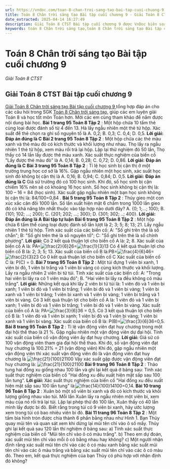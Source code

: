 ```yaml
---
url: https://vndoc.com/toan-8-chan-troi-sang-tao-bai-tap-cuoi-chuong-9-325064
title: Toán 8 Chân trời sáng tạo Bài tập cuối chương 9 - Giải Toán 8 CTST - VnDoc.com
date_extracted: 2025-04-14 16:27:49
description: Giải Toán 8 CTST Bài tập cuối chương 9 được VnDoc biên soạn lời giải nhằm giúp các em nắm được nội dung được học trong bài, luyện giải Toán 8 hiệu quả.
keywords: toán 8 Chân trời sáng tạo,toán 8 Chân trời sáng tạo Bài tập cuối chương 9,toán lớp 8 Chân trời sáng tạo,giải toán 8 Chân trời sáng tạo,giải sgk toán 8 Chân trời sáng tạo,sgk toán 8 Chân trời sáng tạo,sách giáo khoa toán 8 Chân trời sáng tạo,toán 8 Bài tập cuối chương 9,giải toán 8 ctst,giải toán 8 Bài tập cuối chương 9
---
```


# Toán 8 Chân trời sáng tạo Bài tập cuối chương 9
 _Giải Toán 8 CTST_
## Giải Toán 8 CTST Bài tập cuối chương 9
[Giải Toán 8 Chân trời sáng tạo Bài tập cuối chương 9 ](<https://vndoc.com/toan-8-chan-troi-sang-tao-bai-tap-cuoi-chuong-9-325064>)tổng hợp đáp án cho các câu hỏi trong SGK [Toán 8 Chân trời sáng tạo,](<https://vndoc.com/toan-8-chan-troi-sang-tao>) giúp các em luyện giải Toán 8 và học tốt môn Toán hơn. Mời các em cùng tham khảo để nắm được nội dung bài học.
**Bài 1 trang 95 Toán 8 Tập 2** : Một hộp chứa 10 tấm thẻ cùng loại được đánh số từ 4 đến 13. Hà lấy ngẫu nhiên một thẻ từ hộp. Xác suất để thẻ chọn ra ghi số nguyên tố là
A. 0,2;
B. 0,3;
C. 0,4;
D. 0,5.
**Lời giải:**
**Đáp án đúng là C**
**Bài 2 trang 95 Toán 8 Tập 2** : Một hộp chứa các thẻ màu xanh và thẻ màu đỏ có kích thước và khối lượng như nhau. Thọ lấy ra ngẫu nhiên 1 thẻ từ hộp, xem màu rồi trả lại hộp. Lặp lại thử nghiệm đó 50 lần, Thọ thấy có 14 lần lấy được thẻ màu xanh. Xác suất thực nghiệm của biến cố "Lấy được thẻ màu đỏ" là
A. 0,14;
B. 0,28;
C. 0,72;
D. 0,86.
**Lời giải:**
**Đáp án đúng là C**
**Bài 3 trang 95 Toán 8 Tập 2** : Tỉ lệ học sinh bị cận thị ở một trường trung học cơ sở là 16%. Gặp ngẫu nhiên một học sinh, xác suất học sinh đó không bị cận thị là
A. 0,16;
B. 0,94;
C. 0,84;
D. 0,5.
**Lời giải:**
**Đáp án đúng là C**
Giả sử trường đó có 100 học sinh. Khi đó, số học sinh bị cận chiếm 16% nên sẽ có khoảng 16 học sinh. Số học sinh không bị cận thị là:
100 – 16 = 84 \(học sinh\).
Xác suất gặp ngẫu nhiên một bạn học sinh không bị cận thị là: 84/100=0,84 .
**Bài 5 trang 95 Toán 8 Tập 2** : Thúy gieo một con xúc xắc cân đối 1000 lần. Số lần xuất hiện mặt 6 chấm trong 1000 lần gieo đó có khả năng lớn nhất thuộc vào tập hợp nào dưới đây?
A. \{0; 1;...; 100\};
B. \{101; 102; ...; 200\};
C. \{201; 202; ...; 300\};
D. \{301; 302; ..; 400\}.
**Lời giải:**
**Đáp ấn đúng là A**
**Bài tập tự luận**
**Bài 6 trang 95 Toán 8 Tập 2** : Một hộp chứa 6 tấm thể cùng loại được đánh số lần lượt là 2; 3; 5; 8; 13; 21. Lấy ngẫu nhiên 1 thẻ từ hộp. Tính xác suất của các biến cố:
A: "Số ghi trên thẻ là số chẵn";
B: "Số ghi trên thẻ là số nguyên tố";
C: "Số ghi trên thẻ là số chính phương".
**Lời giải:**
Có 2 kết quả thuận lợi cho biến cố A là: 2; 8.
Xác suất của biến cố A là: PA=![\\frac{2}{6}](https://i.vdoc.vn/data/image/blank.png)26=![\\frac{1}{3}](https://i.vdoc.vn/data/image/blank.png)13
Có 4 kết quả thuận lợi cho biến cố B là: 2; 3; 5; 13.
Xác suất của biến cố B là:PB=![\\frac{4}{6}](https://i.vdoc.vn/data/image/blank.png)46=![\\frac{2}{3}](https://i.vdoc.vn/data/image/blank.png)23
Có 0 kết quả thuận lợi cho biến cố C
Xác suất của biến cố C là: P\(C\) = 0.
**Bài 7 trang 95 Toán 8 Tập 2** : Một túi đựng 1 viên bi xanh, 1 viên bi đỏ, 1 viên bi trắng và 1 viên bi vàng có cùng kích thước và khối lượng. Lấy ra ngẫu nhiên 2 viên bi từ túi. Tính xác suất của các biến cố:
A: "Trong hai viên bi lấy ra có 1 viên màu đỏ";
B. "Hai viên bi lấy ra đều không có màu trắng".
**Lời giải:**
Những kết quả khi lấy 2 viên bi từ túi là: 1 viên đỏ và 1 viên bi xanh; 1 viên bi đỏ và 1 viên bi trắng; 1 viên bi đỏ và 1 viên bi vàng; 1 viên bi xanh và 1 viên bi trắng; 1 viên bi xanh và 1 viên bi vàng; 1 viên bi trắng và 1 viên bi vàng.
Có 3 kết quả thuận lợi cho biến cố A là: 1 viên đỏ và 1 viên bi xanh; 1 viên bi đỏ và 1 viên bi trắng; 1 viên bi đỏ và 1 viên bi vàng.
Xác suất của biến cố A là: PA=![\\frac{3}{6}](https://i.vdoc.vn/data/image/blank.png)36 = 0,5.
Có 3 kết quả thuận lợi cho biến cố B là: 1 viên đỏ và 1 viên bi xanh; 1 viên bi đỏ và 1 viên bi vàng; 1 viên bi xanh và 1 viên bi vàng.
Xác suất của biến cố B là: P\(B\)=![\\frac{3}{6}](https://i.vdoc.vn/data/image/blank.png)36=0,5.
**Bài 8 trang 95 Toán 8 Tập 2** : Tỉ lệ vận động viên đạt huy chương trong một đại hội thể thao là 21 %. Gặp ngẫu nhiên một vận động viên dự đại hội. Tính xác suất của biến cố vận động viên ấy đạt huy chương.
**Lời giải:**
Giả sử có 100 vận động viên tham gia đại hội thể thao. Khi đó, số vận động viên đạt huy chương là 100.21% = 21 \(vận động viên\)
Khi đó, gặp ngẫu nhiên một vận động viên thì xác suất vận động viên đó là vận động viên đạt huy chương là ![\\frac{21}{100}](https://i.vdoc.vn/data/image/blank.png)21100
Vậy xác suất gặp được vận động viên đạt huy chương là: ![\\frac{21}{100}](https://i.vdoc.vn/data/image/blank.png)21100
**Bài 9 trang 96 Toán 8 Tập 2** : Thảo tung hai đồng xu giống nhau 100 lần và ghi lại kết quả ở bảng sau:
Tính xác suất thực nghiệm của biến cố "Hai đồng xu đều xuất hiện mặt sấp sau 100 lần tung".
**Lời giải:**
Xác suất thực nghiệm của biến cố "Hai đồng xu đều xuất hiện mặt sấp sau 100 lần tung" là:![\\frac{14}{100}](https://i.vdoc.vn/data/image/blank.png)14100=0,14.
**Bài 10 trang 96 Toán 8 Tập 2** : Xuân bỏ một số viên bi xanh và đỏ có kích thước và khối lượng giống nhau vào túi. Mỗi lần Xuân lấy ra ngẫu nhiên một viên bi, xem màu của nó rồi trả lại túi. Lặp lại phép thử đó 100 lần, Xuân thấy có 40 lần mình lấy được bi đỏ. Biết rằng trong túi có 9 viên bi xanh, hãy ước lượng xem trong túi có bao nhiêu viên bi đỏ.
**Bài 11 trang 96 Toán 8 Tập 2** : Một tấm bìa hình tròn được chia thành 6 phần bằng nhau như Hình 1.
Bạn Thủy quay mũi tên và quan sát xem khi dừng lại mũi tên chỉ vào ô số mấy. Thủy ghi lại kết quả sau 120 lần thí nghiệm ở bảng sau:
a\) Tính xác suất thực nghiệm của biến cố "Mũi tên chỉ vào ô có màu trắng".
b\) Theo em dự đoán, xác suất mũi tên chỉ vào mỗi ô có bằng nhau hay không?
c\) Một người nhận định rằng xác suất mũi tên chỉ vào các ô có màu xanh bằng xác suất mũi tên chỉ vào các ô màu trắng và bằng xác suất mũi tên chỉ vào các ô có màu đỏ. Theo em, kết quả thực nghiệm của bạn Thủy có phù hợp với nhận định đó không?
## 
